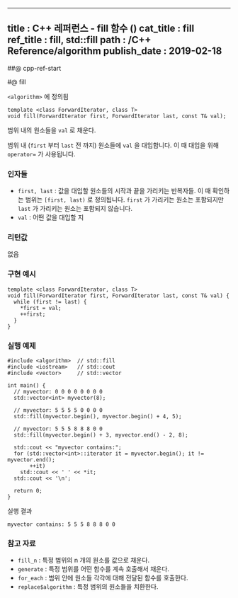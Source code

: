 ----------------
title : C++ 레퍼런스 - fill 함수 (<algorithm>)
cat_title : fill
ref_title : fill, std::fill
path : /C++ Reference/algorithm
publish_date : 2019-02-18
----------------

##@ cpp-ref-start

#@ fill

`<algorithm>` 에 정의됨

```cpp-formatted
template <class ForwardIterator, class T>
void fill(ForwardIterator first, ForwardIterator last, const T& val);
```

범위 내의 원소들을 `val` 로 채운다.

범위 내 (`first` 부터 `last` 전 까지) 원소들에 `val` 을 대입합니다. 이 때 대입을 위해 `operator=` 가 사용됩니다.

### 인자들

* `first, last` : 값을 대입할 원소들의 시작과 끝을 가리키는 반복자들. 이 때 확인하는 범위는 `[first, last)` 로 정의됩니다. `first` 가 가리키는 원소는 포함되지만 `last` 가 가리키는 원소는 포함되지 않습니다.
* `val` : 어떤 값을 대입할 지

### 리턴값

없음

### 구현 예시

```cpp-formatted
template <class ForwardIterator, class T>
void fill(ForwardIterator first, ForwardIterator last, const T& val) {
  while (first != last) {
    *first = val;
    ++first;
  }
}
```

### 실행 예제

```cpp-formatted
#include <algorithm>  // std::fill
#include <iostream>   // std::cout
#include <vector>     // std::vector

int main() {
  // myvector: 0 0 0 0 0 0 0 0
  std::vector<int> myvector(8);

  // myvector: 5 5 5 5 0 0 0 0
  std::fill(myvector.begin(), myvector.begin() + 4, 5);

  // myvector: 5 5 5 8 8 8 0 0
  std::fill(myvector.begin() + 3, myvector.end() - 2, 8);

  std::cout << "myvector contains:";
  for (std::vector<int>::iterator it = myvector.begin(); it != myvector.end();
       ++it)
    std::cout << ' ' << *it;
  std::cout << '\n';

  return 0;
}
```

실행 결과

```exec
myvector contains: 5 5 5 8 8 8 0 0
```

### 참고 자료

* `fill_n` : 특정 범위의 n 개의 원소를 값으로 채운다.
* `generate` : 특정 범위를 어떤 함수를 계속 호출해서 채운다.
* `for_each` : 범위 안에 원소들 각각에 대해 전달된 함수를 호출한다.
* `replace$algorithm` : 특정 범위의 원소들을 치환한다.